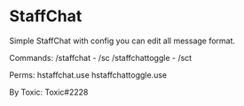 # StaffChat

Simple StaffChat with config you can edit all message format.

Commands:
 /staffchat - /sc
 /staffchattoggle - /sct

Perms:
 hstaffchat.use
 hstaffchattoggle.use
 
By Toxic:
Toxic#2228
